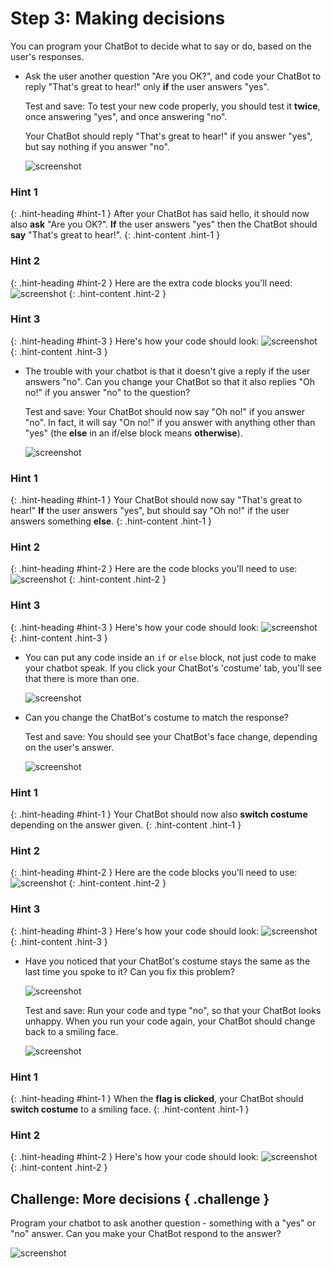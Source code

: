 # Step 3: Making decisions

You can program your ChatBot to decide what to say or do, based on the user's responses.

+ Ask the user another question "Are you OK?", and code your ChatBot to reply "That's great to hear!" only __if__ the user answers "yes".

    Test and save: To test your new code properly, you should test it __twice__, once answering "yes", and once answering "no".

    Your ChatBot should reply "That's great to hear!" if you answer "yes", but say nothing if you answer "no".

    ![screenshot](images/chatbot-if-test.png)

### Hint 1
{: .hint-heading #hint-1 }
After your ChatBot has said hello, it should now also __ask__ "Are you OK?". __If__ the user answers "yes" then the ChatBot should __say__ "That's great to hear!".
{: .hint-content .hint-1 }

### Hint 2
{: .hint-heading #hint-2 }
Here are the extra code blocks you'll need:
![screenshot](images/chatbot-if-blocks.png)
{: .hint-content .hint-2 }

### Hint 3
{: .hint-heading #hint-3 }
Here's how your code should look:
![screenshot](images/chatbot-if-code.png)
{: .hint-content .hint-3 }

+ The trouble with your chatbot is that it doesn't give a reply if the user answers "no". Can you change your ChatBot so that it also replies "Oh no!" if you answer "no" to the question?

    Test and save: Your ChatBot should now say "Oh no!" if you answer "no". In fact, it will say "On no!" if you answer with anything other than "yes" (the __else__ in an if/else block means __otherwise__).

    ![screenshot](images/chatbot-if-else-test.png)

### Hint 1
{: .hint-heading #hint-1 }
Your ChatBot should now say "That's great to hear!" __If__ the user answers "yes", but should say "Oh no!" if the user answers something __else__.
{: .hint-content .hint-1 }

### Hint 2
{: .hint-heading #hint-2 }
Here are the code blocks you'll need to use:
![screenshot](images/chatbot-if-else-blocks.png)
{: .hint-content .hint-2 }

### Hint 3
{: .hint-heading #hint-3 }
Here's how your code should look:
![screenshot](images/chatbot-if-else-code.png)
{: .hint-content .hint-3 }

+ You can put any code inside an `if` or `else` block, not just code to make your chatbot speak. If you click your ChatBot's 'costume' tab, you'll see that there is more than one.

    ![screenshot](images/chatbot-costume-view.png)

+ Can you change the ChatBot's costume to match the response?

    Test and save: You should see your ChatBot's face change, depending on the user's answer.

    ![screenshot](images/chatbot-costume-test.png)

### Hint 1
{: .hint-heading #hint-1 }
Your ChatBot should now also __switch costume__ depending on the answer given.
{: .hint-content .hint-1 }

### Hint 2
{: .hint-heading #hint-2 }
Here are the code blocks you'll need to use:
![screenshot](images/chatbot-costume-blocks.png)
{: .hint-content .hint-2 }

### Hint 3
{: .hint-heading #hint-3 }
Here's how your code should look:
![screenshot](images/chatbot-costume-code.png)
{: .hint-content .hint-3 }

+ Have you noticed that your ChatBot's costume stays the same as the last time you spoke to it? Can you fix this problem?

    ![screenshot](images/chatbot-costume-bug-test.png)

    Test and save: Run your code and type "no", so that your ChatBot looks unhappy. When you run your code again, your ChatBot should change back to a smiling face.

    ![screenshot](images/chatbot-costume-fix-test.png)

### Hint 1
{: .hint-heading #hint-1 }
When the __flag is clicked__, your ChatBot should __switch costume__ to a smiling face.
{: .hint-content .hint-1 }

### Hint 2
{: .hint-heading #hint-2 }
Here's how your code should look:
![screenshot](images/chatbot-costume-fix-code.png)
{: .hint-content .hint-2 }

## Challenge: More decisions { .challenge }

Program your chatbot to ask another question - something with a "yes" or "no" answer. Can you make your ChatBot respond to the answer?

![screenshot](images/chatbot-joke.png)
